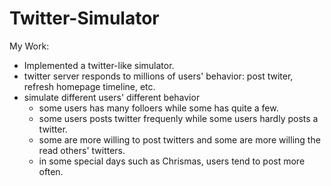 Twitter-Simulator
=================

My Work:
- Implemented a twitter-like simulator.
- twitter server responds to millions of users' behavior: post twiter, refresh homepage timeline, etc.
- simulate different users' different behavior
  - some users has many folloers while some has quite a few.
  - some users posts twitter frequenly while some users hardly posts a twitter.
  - some are more willing to post twitters and some are more willing the read others' twitters.
  - in some special days such as Chrismas, users tend to post more often.
